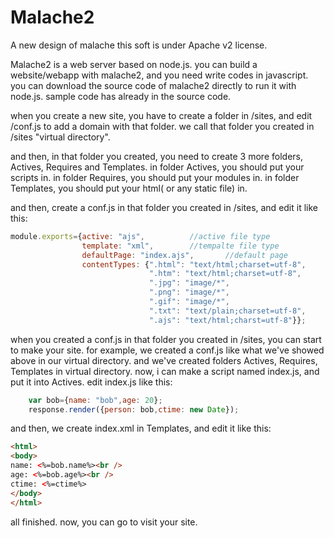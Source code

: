 Malache2
========

A new design of malache
this soft is under Apache v2 license.

Malache2 is a web server based on node.js.
you can build a website/webapp with malache2, and you need write codes in javascript.
you can download the source code of malache2 directly to run it with node.js.
sample code has already in the source code.

when you create a new site, you have to create a folder in /sites, and edit /conf.js to add a domain with that folder.
we call that folder you created in /sites "virtual directory".


and then, in that folder you created, you need to create 3 more folders, Actives, Requires and Templates.
in folder Actives, you should put your scripts in.
in folder Requires, you should put your modules in.
in folder Templates, you should put your html( or any static file) in.

and then, create a conf.js in that folder you created in /sites, and edit it like this:
```javascript
module.exports={active: "ajs",			//active file type
                template: "xml",		//tempalte file type	
                defaultPage: "index.ajs",		//default page
                contentTypes: {".html": "text/html;charset=utf-8",
                               ".htm": "text/html;charset=utf-8",
                               ".jpg": "image/*",
                               ".png": "image/*",
                               ".gif": "image/*",
                               ".txt": "text/plain;charset=utf-8",
                               ".ajs": "text/html;charst=utf-8"}};
```
when you created a conf.js in that folder you created in /sites, you can start to make your site.
for example, we created a conf.js like what we've showed above in our virtual directory.
and we've created folders Actives, Requires, Templates in virtual directory.
now, i can make a script named index.js, and put it into Actives.
edit index.js like this:
```javascript
	var bob={name: "bob",age: 20};
	response.render({person: bob,ctime: new Date});
```
	
and then, we create index.xml in Templates, and edit it like this: 
```html
<html>
<body>
name: <%=bob.name%><br />
age: <%=bob.age%><br />
ctime: <%=ctime%>
</body>
</html>
```

all finished. now, you can go to visit your site.
